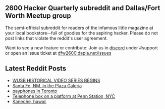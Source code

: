 ## 2600 Hacker Quarterly subreddit and Dallas/Fort Worth Meetup group
The semi-official subreddit for readers of the infamous little magazine at your local bookstore--full of goodies for the aspiring hacker. Please do not post links that violate the reddit's user agreement.

Want to see a new feature or contribute: 
Join us in [discord](https://dfw2600.dapla.net/chat) under #support or open an issue ticket at [dfw2600.dapla.net/issues](https://dfw2600.dapla.net/issues)

## Latest Reddit Posts
<!-- BLOG-POST-LIST:START -->
- [WUSB HISTORICAL VIDEO SERIES BEGINS](https://2600.com/content/wusb-historical-video-series-begins)
- [Santa Fe, NM, in the Plaza Galeria](https://www.reddit.com/r/2600/comments/xu5u7m/santa_fe_nm_in_the_plaza_galeria/)
- [payphones in Toronto](https://www.reddit.com/r/2600/comments/xtywd7/payphones_in_toronto/)
- [Telephone box on a platform at Penn Station, NYC](https://www.reddit.com/r/2600/comments/xtie7k/telephone_box_on_a_platform_at_penn_station_nyc/)
- [Kaneohe, hawaii](https://www.reddit.com/r/2600/comments/xrog20/kaneohe_hawaii/)
<!-- BLOG-POST-LIST:END -->
